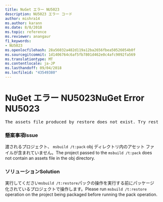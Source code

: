 ```yaml
---
title: NuGet エラー NU5023
description: NU5023 エラー コード
author: mishra14
ms.author: karann
ms.date: 8/8/2018
ms.topic: reference
ms.reviewer: anangaur
f1_keywords:
- NU5023
ms.openlocfilehash: 28a56032a482d119a12ba2656fbea50526054b0f
ms.sourcegitcommit: 1d1406764c6af5fb7801d462e0c4afc9092fa569
ms.translationtype: MT
ms.contentlocale: ja-JP
ms.lasthandoff: 09/04/2018
ms.locfileid: "43549380"
---
```

# <a name="nuget-error-nu5023"></a><span data-ttu-id="123ca-103">NuGet エラー NU5023</span><span class="sxs-lookup"><span data-stu-id="123ca-103">NuGet Error NU5023</span></span>
<pre>The assets file produced by restore does not exist. Try restoring the project again. The expected location of the assets file is F:\project\obj\project.assets.json.</pre>

### <a name="issue"></a><span data-ttu-id="123ca-104">懸案事項</span><span class="sxs-lookup"><span data-stu-id="123ca-104">Issue</span></span>

<span data-ttu-id="123ca-105">渡されるプロジェクト、 `msbuild /t:pack` obj ディレクトリ内のアセット ファイルが含まれていません。</span><span class="sxs-lookup"><span data-stu-id="123ca-105">The project passed to the `msbuild /t:pack` does not contain an assets file in the obj directory.</span></span>


### <a name="solution"></a><span data-ttu-id="123ca-106">ソリューション</span><span class="sxs-lookup"><span data-stu-id="123ca-106">Solution</span></span>

<span data-ttu-id="123ca-107">実行してください`msbuild /t:restore`パックの操作を実行する前にパッケージ化されているプロジェクトで操作します。</span><span class="sxs-lookup"><span data-stu-id="123ca-107">Please run `msbuild /t:restore` operation on the project being packaged before running the pack operation.</span></span>

